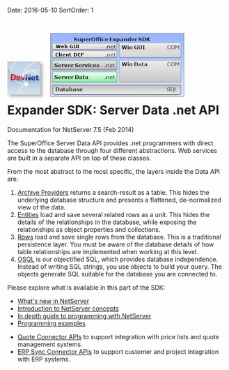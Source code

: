 Date: 2016-05-10
SortOrder: 1

![DevNet](images/DevNet_logo.png) ![Expander SDK](expander-sdk.jpg)
Expander SDK: Server Data .net API
==================================

Documentation for NetServer 7.5
(Feb 2014)

The SuperOffice Server Data API provides .net programmers with direct access to the database through four different abstractions. Web services are built in a separate API on top of these classes.

From the most abstract to the most specific, the layers inside the Data API are:

1.  [Archive Providers](Developer's%20Guide/Archives/Archives.htm) returns a search-result as a table. This hides the underlying database structure and presents a flattened, de-normalized view of the data.
2.  [Entities](Developer's%20Guide/Entities/Entities.htm) load and save several related rows as a unit. This hides the details of the relationships in the database, while exposing the relationships as object properties and collections.
3.  [Rows](Developer's%20Guide/Rows/Rows.htm) load and save single rows from the database. This is a traditional persistence layer. You must be aware of the database details of how table relationships are implemented when working at this level.
4.  [OSQL](Developer's%20Guide/OSQL/OSQL.htm) is our objectified SQL, which provides database independence. Instead of writing SQL strings, you use objects to build your query. The objects generate SQL suitable for the database you are connected to.

Please explore what is available in this part of the SDK:
-   [What's new in NetServer](What's%20new/What's%20new.htm)
-   [Introduction to NetServer concepts](Introduction/Introduction.htm)
-   [In depth guide to programming with NetServer](Developer's%20Guide/Developer's%20Guide.htm)
-   [Programming examples](Examples/Examples.htm)

<!-- -->

-   [Quote Connector APIs](Developer's%20Guide/ERP%20Connectors/ERP%20Quote%20Connector%20Interface/ERP%20Quote%20Connector%20Interface.htm) to support integration with price lists and quote management systems.
-   [ERP Sync Connector APIs](Developer's%20Guide/ERP%20Connectors/ERP%20Sync%20Connector%20Interface/ERP%20Sync%20Connector%20Interface.htm) to support customer and project integration with ERP systems.
